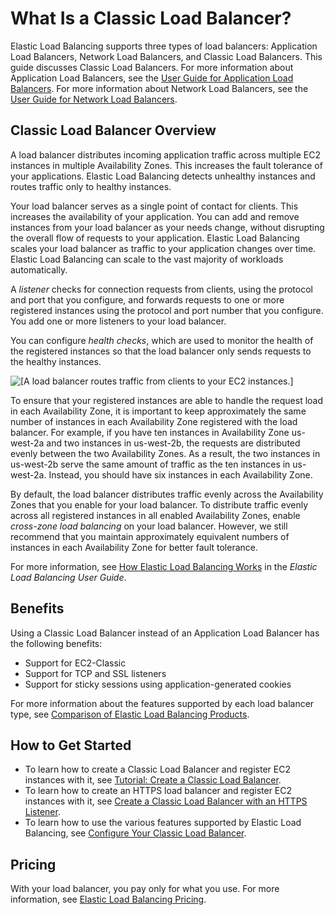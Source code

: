 # What Is a Classic Load Balancer?<a name="introduction"></a>

Elastic Load Balancing supports three types of load balancers: Application Load Balancers, Network Load Balancers, and Classic Load Balancers\. This guide discusses Classic Load Balancers\. For more information about Application Load Balancers, see the [User Guide for Application Load Balancers](https://docs.aws.amazon.com/elasticloadbalancing/latest/application/)\. For more information about Network Load Balancers, see the [User Guide for Network Load Balancers](https://docs.aws.amazon.com/elasticloadbalancing/latest/network/)\.

## Classic Load Balancer Overview<a name="classic-load-balancer-overview"></a>

A load balancer distributes incoming application traffic across multiple EC2 instances in multiple Availability Zones\. This increases the fault tolerance of your applications\. Elastic Load Balancing detects unhealthy instances and routes traffic only to healthy instances\.

Your load balancer serves as a single point of contact for clients\. This increases the availability of your application\. You can add and remove instances from your load balancer as your needs change, without disrupting the overall flow of requests to your application\. Elastic Load Balancing scales your load balancer as traffic to your application changes over time\. Elastic Load Balancing can scale to the vast majority of workloads automatically\.

A *listener* checks for connection requests from clients, using the protocol and port that you configure, and forwards requests to one or more registered instances using the protocol and port number that you configure\. You add one or more listeners to your load balancer\.

You can configure *health checks*, which are used to monitor the health of the registered instances so that the load balancer only sends requests to the healthy instances\.

![\[A load balancer routes traffic from clients to your EC2 instances.\]](http://docs.aws.amazon.com/elasticloadbalancing/latest/classic/images/load_balancer.png)

To ensure that your registered instances are able to handle the request load in each Availability Zone, it is important to keep approximately the same number of instances in each Availability Zone registered with the load balancer\. For example, if you have ten instances in Availability Zone us\-west\-2a and two instances in us\-west\-2b, the requests are distributed evenly between the two Availability Zones\. As a result, the two instances in us\-west\-2b serve the same amount of traffic as the ten instances in us\-west\-2a\. Instead, you should have six instances in each Availability Zone\.

By default, the load balancer distributes traffic evenly across the Availability Zones that you enable for your load balancer\. To distribute traffic evenly across all registered instances in all enabled Availability Zones, enable *cross\-zone load balancing* on your load balancer\. However, we still recommend that you maintain approximately equivalent numbers of instances in each Availability Zone for better fault tolerance\.

For more information, see [How Elastic Load Balancing Works](https://docs.aws.amazon.com/elasticloadbalancing/latest/userguide/how-elastic-load-balancing-works.html) in the *Elastic Load Balancing User Guide*\.

## Benefits<a name="classic-load-balancer-benefits"></a>

Using a Classic Load Balancer instead of an Application Load Balancer has the following benefits:
+ Support for EC2\-Classic
+ Support for TCP and SSL listeners
+ Support for sticky sessions using application\-generated cookies

For more information about the features supported by each load balancer type, see [Comparison of Elastic Load Balancing Products](https://aws.amazon.com/elasticloadbalancing/details/#compare)\.

## How to Get Started<a name="classic-load-balancer-getting-started"></a>
+ To learn how to create a Classic Load Balancer and register EC2 instances with it, see [Tutorial: Create a Classic Load Balancer](elb-getting-started.md)\.
+ To learn how to create an HTTPS load balancer and register EC2 instances with it, see [Create a Classic Load Balancer with an HTTPS Listener](elb-create-https-ssl-load-balancer.md)\.
+ To learn how to use the various features supported by Elastic Load Balancing, see [Configure Your Classic Load Balancer](elb-configure-load-balancer.md)\.

## Pricing<a name="classic-load-balancer-pricing"></a>

With your load balancer, you pay only for what you use\. For more information, see [Elastic Load Balancing Pricing](https://aws.amazon.com/elasticloadbalancing/pricing/)\.